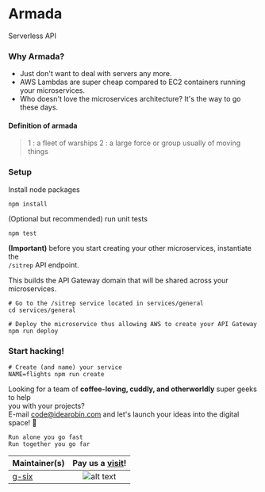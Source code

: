 # Armada

Serverless API

### Why Armada?

- Just don't want to deal with servers any more.
- AWS Lambdas are super cheap compared to EC2 containers running your microservices.
- Who doesn't love the microservices architecture? It's the way to go these days.

#### Definition of armada

> 1 : a fleet of warships
> 2 : a large force or group usually of moving things

### Setup

Install node packages

```
npm install
```

(Optional but recommended) run unit tests

```
npm test
```

**(Important)** before you start creating your other microservices, instantiate the  
`/sitrep` API endpoint.

This builds the API Gateway domain that will be shared across your microservices.

```
# Go to the /sitrep service located in services/general
cd services/general

# Deploy the microservice thus allowing AWS to create your API Gateway
npm run deploy
```

### Start hacking!

```
# Create (and name) your service
NAME=flights npm run create
```

Looking for a team of **coffee-loving, cuddly, and otherworldly** super geeks to help  
you with your projects?  
E-mail code@idearobin.com and let's launch your ideas into the digital space! :rocket:

```
Run alone you go fast
Run together you go far
```

| Maintainer(s)                     | Pay us a [visit](https://www.idearobin.com)! |
| --------------------------------- | :------------------------------------------: |
| [g-six](https://github.com/g-six) |              ![alt text][team]               |

[team]: https://greatives.s3.ap-southeast-1.amazonaws.com/images/team.png 'The team'

